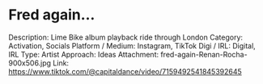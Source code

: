 # Fred again…

Description: Lime Bike album playback ride through London
Category: Activation, Socials
Platform / Medium: Instagram, TikTok
Digi / IRL: Digital, IRL
Type: Artist
Approach: Ideas
Attachment: fred-again-Renan-Rocha-900x506.jpg
Link: https://www.tiktok.com/@capitaldance/video/7159492541845392645